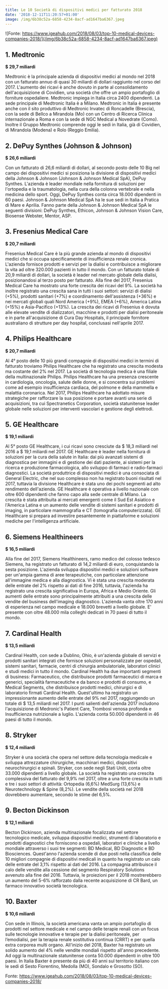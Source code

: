 ```yaml
---
title: Le 10 Società di dispositivi medici per fatturato 2018
date: '2018-12-11T11:20:57+01:00'
image: /img/6b38c52a-6858-4234-8acf-ad1647ba6367.jpeg
---
```

![Fonte: https://www.igeahub.com/2018/08/03/top-10-medical-devices-companies-2018/](/img/6b38c52a-6858-4234-8acf-ad1647ba6367.jpeg)

## 1. Medtronic

**$ 29,7 miliardi**

Medtronic è la principale azienda di dispositivi medici al mondo nel 2018 con un fatturato annuo di quasi 30 miliardi di dollari raggiunto nel corso del 2017. L'aumento dei ricavi è anche dovuto in parte al consolidamento dell'acquisizione di Covidien, una società che offre un ampio portafoglio di forniture ospedaliere. Medtronic impiega in Italia circa 2400 dipendenti. La sede principale di Medtronic Italia è a Milano. Medtronic in Italia è presente anche con il sito produttivo di Medtronic Invatec di Roncadelle (Brescia), con la sede di Bellco a Mirandola (Mo) con un Centro di Ricerca Clinica internazionale a Roma e con la sede di NGC Medical a Novedrate (Como). Inoltre il Gruppo Medtronic comprende oggi le sedi in Italia, già di Covidien, di Mirandola (Modena) e Rolo (Reggio Emilia).

## 2. DePuy Synthes (Johnson & Johnson)

**$ 26,6 miliardi**

Con un fatturato di 26,6 miliardi di dollari, al secondo posto delle 10 Big nel campo dei dispositivi medici si posiziona la divisione di dispositivi medici della Johnson & Johnson (Johnson & Johnson Medical SpA), DePuy Synthes. L'azienda è leader mondiale nella fornitura di soluzioni per l'ortopedia e la traumatologia, nella cura della colonna vertebrale e nella medicina dello sport. Oggi, DePuy Synthes conta circa 18.000 dipendenti in 60 paesi. Johnson & Johnson Medical SpA ha le sue sedi in Italia a Pratica di Mare e Aprilia. Fanno parte della Johnson & Johnson Medical SpA le seguenti divisioni: DePuy Synthes, Ethicon, Johnson & Johnson Vision Care, Biosense Webster, Mentor, ASP.

## 3. Fresenius Medical Care

**$ 20,7 miliardi**

Fresenius Medical Care è la più grande azienda al mondo di dispositivi medici che si occupa specificamente di insufficienza renale cronica. L'azienda fornisce prodotti e servizi per la dialisi e contribuisce a migliorare la vita ad oltre 320.000 pazienti in tutto il mondo. Con un fatturato totale di 20,9 miliardi di dollari, la società è leader nel mercato globale della dialisi, posizionandosi al terzo posto per fatturato. Alla fine del 2017, Fresenius Medical Care ha mostrato una forte crescita dei ricavi del 9%. La società ha inoltre registrato una crescita sana in tutti i suoi settori: servizi di dialisi (+5%), prodotti sanitari (+7%) e coordinamento dell'assistenza (+36%) e nei mercati globali quali Nord America (+9%), EMEA (+6%), America Latina (+15%) e Asia-Pacifico (+13%). La crescita dei ricavi di Fresenius è dovuta alle elevate vendite di dializzatori, macchine e prodotti per dialisi peritoneale e in parte all'acquisizione di Cura Day Hospitals, il principale fornitore australiano di strutture per day hospital, conclusasi nell'aprile 2017.

## 4. Philips Healthcare

**$ 20,7 miliardi**

Al 4° posto delle 10 più grandi compagnie di dispositivi medici in termini di fatturato troviamo Philips Healthcare che ha registrato una crescita modesta ma costante del 2% nel 2017. La società di tecnologia medica è una filiale della multinazionale Philips. Philips Healthcare ha una presenza crescente in cardiologia, oncologia, salute delle donne, e si concentra sui problemi come ad esempio insufficienza cardiaca, del polmone e della mammella e malattia coronarica. Nel 2017, Philips Healthcare ha adottato misure strategiche per rafforzare la sua posizione e portare avanti una serie di acquisizioni, tra cui Spectranetics Corporation, società statunitense leader globale nelle soluzioni per interventi vascolari e gestione degli elettrodi.

## 5. GE Healthcare

**$ 19,1 miliardi**

Al 5° posto GE Healthcare, i cui ricavi sono cresciute da $ 18,3 miliardi nel 2016 a $ 19,1 miliardi nel 2017. GE Healthcare è leader nella fornitura di soluzioni per la cura della salute in Italia: dai più avanzati sistemi di diagnostica per immagini e di gestione dei dati paziente, ai sistemi per la ricerca e produzione farmacologica, allo sviluppo di farmaci e radio-farmaci diagnostici. La società produttrice di dispositivi medici è una consociata di General Electric, che nel suo complesso non ha registrato buoni risultati nel 2017, tuttavia la divisione Healthcare è stata uno dei pochi segmenti ad alto rendimento dell'azienda. GE Healthcare è operativa a livello nazionale con oltre 600 dipendenti che fanno capo alla sede centrale di Milano. La crescita è stata attribuita ai mercati emergenti come il Sud Est Asiatico e l'America Latina e un aumento delle vendite di sistemi sanitari e prodotti di imaging, in particolare mammografia e CT (tomografia computerizzata). GE Healthcare si prepara ad investire pesantemente in piattaforme e soluzioni mediche per l'intelligenza artificiale.

## 6. Siemens Healthineers

**$ 16,5 miliardi**

Alla fine del 2017, Siemens Healthineers, ramo medico del colosso tedesco Siemens, ha registrato un fatturato di 14,2 miliardi di euro, conquistando la sesta posizione. L'azienda sviluppa dispositivi medici e soluzioni software per un'ampia gamma di aree terapeutiche, con particolare attenzione all'immagine medica e alla diagnostica. Vi è stata una crescita moderata delle entrate del 2% rispetto ai dati di fine 2016, tuttavia, l'azienda ha registrato una crescita significativa in Europa, Africa e Medio Oriente. Gli aumenti delle entrate sono principalmente attribuiti a una crescita delle vendite del business dell'imaging diagnostico. L'azienda vanta oltre 170 anni di esperienza nel campo medicale e 18.000 brevetti a livello globale. E' presente con oltre 48.000 mila colleghi dedicati in 70 paesi di tutto il mondo.

## 7. Cardinal Health

**$ 13,5 miliardi**

Cardinal Health, con sede a Dublino, Ohio, è un'azienda globale di servizi e prodotti sanitari integrati che fornisce soluzioni personalizzate per ospedali, sistemi sanitari, farmacie, centri di chirurgia ambulatoriale, laboratori clinici e studi medici in tutto il mondo. Cardinal Health ha due importanti segmenti di business: Farmaceutico, che distribuisce prodotti farmaceutici di marca e generici, specialità farmaceutiche e da banco e prodotti di consumo, e Medical Segments, che distribuisce prodotti medici, chirurgici e di laboratorio firmati Cardinal Health. Quest'ultimo  ha registrato un impressionante aumento delle entrate del 9% nel 2017, raggiungendo un totale di $ 13,5 miliardi nel 2017. I punti salienti dell'azienda 2017 includono l'acquisizione di Medronic's Patient Care, Trombosi venosa profonda e Insufficienza nutrizionale a luglio. L'azienda conta 50.000 dipendenti in 46 paesi di tutto il mondo.

## 8. Stryker

**$ 12,4 miliardi**

Stryker è una società che opera nel settore della tecnologia medicale e sviluppa attrezzature chirurgiche, macchinari medici, dispositivi neurochirurgici e spinali. Stryker, con sede negli Stati Uniti, conta oltre 33.000 dipendenti a livello globale. La società ha registrato una crescita complessiva del fatturato del 9,9% nel 2017, oltre a una forte crescita in tutti e tre i suoi settori di attività: Ortopedia (6,6%) MedSurg (13,6%) e Neurotechnology & Spine (8,2%). Le vendite della società nel 2018 dovrebbero aumentare, secondo le stime del 6,5%.

## 9. Becton Dickinson

**$ 12,1 miliardi**

Becton Dickinson, azienda multinazionale focalizzata nel settore tecnologico medicale, sviluppa dispositivi medici, strumenti di laboratorio e prodotti diagnostici che forniscono a ospedali, laboratori e cliniche a livello mondiale attraverso  i suoi tre segmenti: BD Medical, BD Diagnostic e  BD Biosciences. Quest'anno l'azienda scende di due posti nella classifica delle 10 migliori compagnie di dispositivi medicali in quanto ha registrato un calo delle entrate del 3,1% rispetto ai dati del 2016. La compagnia attribuisce il calo delle vendite alla cessione del segmento Respiratory Solutions avvenuto alla fine del 2016. Tuttavia, le proiezioni per il 2018 mostrerebbero un aumento del 5-6% rafforzato dalla recente acquisizione di CR Bard, un farmaco innovativo società tecnologica.

## 10. Baxter

**$ 10,6 miliardi**

Con sede in Illinois, la società americana vanta un ampio portafoglio di prodotti nel settore medicale e nel campo delle terapie renali con un focus sulle tecnologie innovative e terapie per la dialisi peritoneale, per l’emodialisi, per la terapia renale sostitutiva continua (CRRT) e per quella extra corporea multi organo. All'inizio del 2018, Baxter ha registrato un solido aumento del 4% nelle vendite mondiali rispetto all'anno precedente. Ad oggi la multinazionale statunitense conta 50.000 dipendenti in oltre 100 paesi. In Italia Baxter è presente da più di 40 anni sul territorio italiano con le sedi di Sesto Fiorentino, Medolla (MO), Sondalo e Grosotto (SO).

Fonte: https://www.igeahub.com/2018/08/03/top-10-medical-devices-companies-2018/

